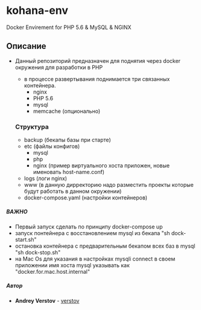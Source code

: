 # kohana-env
Docker Envirement for PHP 5.6 &amp; MySQL &amp; NGINX 

## Описание
  - Данный репозиторий предназначен для поднятия через docker окружения для разработки в PHP
    - в процессе развертывания поднимается три связанных контейнера.
      - nginx
      - PHP 5.6
      - mysql
      - memcache (опционально)
     
    ### Структура  
 
    - backup (бекапы базы при старте)
    - etc (файлы конфигов)
        - mysql
        - php 
        - nginx (пример виртуального хоста приложен, новые именовать host-name.conf)
    - logs (логи nginx)
    - www (в данную дирректорию надо разместить проекты которые будут работать в данном окружении)
    - docker-compose.yaml (настройки контейнеров)

##### ВАЖНО
 - Первый запуск сделать по принципу docker-compose up
 - запуск понтейнера с восстановлением mysql из бекапа "sh dock-start.sh"
 - остановка контейнера с предварительным бекапом всех баз в mysql "sh dock-stop.sh"
 - на Mac Os для указания в настройках mysqli connect в своем приложении имя хоста mysql указывать как "docker.for.mac.host.internal"

##### Автор
 - **Andrey Verstov** - [verstov](https://github.com/verstov)

